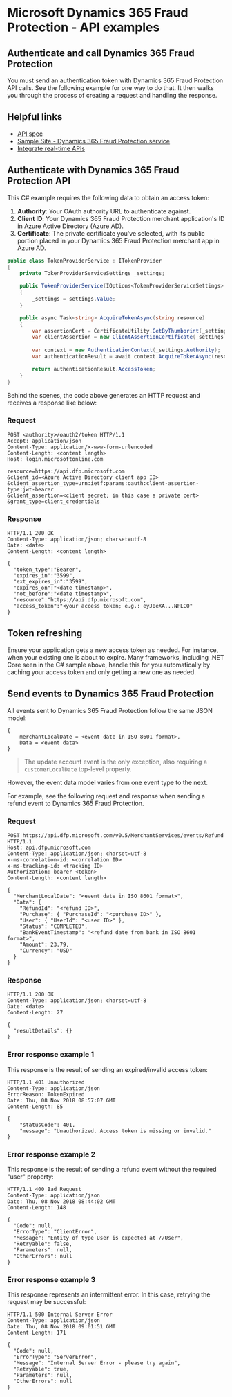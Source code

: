 # Microsoft Dynamics 365 Fraud Protection - API examples
## Authenticate and call Dynamics 365 Fraud Protection

You must send an authentication token with Dynamics 365 Fraud Protection API calls. See the following example for one way to do that. It then walks you through the process of creating a request and handling the response.

## Helpful links
- [API spec](https://apidocs.microsoft.com/services/dynamics365fraudprotection)
- [Sample Site - Dynamics 365 Fraud Protection service](../src/Infrastructure/Services/FraudProtectionService.cs)
- [Integrate real-time APIs](https://go.microsoft.com/fwlink/?linkid=2085128)

## Authenticate with Dynamics 365 Fraud Protection API
This C# example requires the following data to obtain an access token:

1. **Authority**: Your OAuth authority URL to authenticate against.
1. **Client ID**: Your Dynamics 365 Fraud Protection merchant application's ID in Azure Active Directory (Azure AD).
1. **Certificate**: The private certificate you've selected, with its public portion placed in your Dynamics 365 Fraud Protection merchant app in Azure AD.

```csharp
public class TokenProviderService : ITokenProvider
{
    private TokenProviderServiceSettings _settings;

    public TokenProviderService(IOptions<TokenProviderServiceSettings> settings)
    {
        _settings = settings.Value;
    }

    public async Task<string> AcquireTokenAsync(string resource)
    {
        var assertionCert = CertificateUtility.GetByThumbprint(_settings.CertificateThumbprint);
        var clientAssertion = new ClientAssertionCertificate(_settings.ClientId, assertionCert);
        
        var context = new AuthenticationContext(_settings.Authority);
        var authenticationResult = await context.AcquireTokenAsync(resource, clientAssertion);

        return authenticationResult.AccessToken;
    }
}
```

Behind the scenes, the code above generates an HTTP request and receives a response like below:

### Request
```http
POST <authority>/oauth2/token HTTP/1.1
Accept: application/json
Content-Type: application/x-www-form-urlencoded
Content-Length: <content length>
Host: login.microsoftonline.com

resource=https://api.dfp.microsoft.com
&client_id=<Azure Active Directory client app ID>
&client_assertion_type=urn:ietf:params:oauth:client-assertion-type:jwt-bearer
&client_assertion=<client secret; in this case a private cert>
&grant_type=client_credentials
```
### Response
```http
HTTP/1.1 200 OK
Content-Type: application/json; charset=utf-8
Date: <date>
Content-Length: <content length>

{
  "token_type":"Bearer",
  "expires_in":"3599",
  "ext_expires_in":"3599",
  "expires_on":"<date timestamp>",
  "not_before":"<date timestamp>",
  "resource":"https://api.dfp.microsoft.com",
  "access_token":"<your access token; e.g.: eyJ0eXA...NFLCQ"
}
```

## Token refreshing
Ensure your application gets a new access token as needed. For instance, when your existing one is about to expire. Many frameworks, including .NET Core seen in the C# sample above, handle this for you automatically by caching your access token and only getting a new one as needed.  

## Send events to Dynamics 365 Fraud Protection
All events sent to Dynamics 365 Fraud Protection follow the same JSON model:
```
{
    merchantLocalDate = <event date in ISO 8601 format>,
    Data = <event data>
}
```

> The update account event is the only exception, also requiring a ```customerLocalDate``` top-level property.

However, the event data model varies from one event type to the next.

For example, see the following request and response when sending a refund event to Dynamics 365 Fraud Protection.

### Request

```http
POST https://api.dfp.microsoft.com/v0.5/MerchantServices/events/Refund HTTP/1.1
Host: api.dfp.microsoft.com
Content-Type: application/json; charset=utf-8
x-ms-correlation-id: <correlation ID>
x-ms-tracking-id: <tracking ID>
Authorization: bearer <token>
Content-Length: <content length>

{
  "MerchantLocalDate": "<event date in ISO 8601 format>",
  "Data": {
    "RefundId": "<refund ID>",
    "Purchase": { "PurchaseId": "<purchase ID>" },
    "User": { "UserId": "<user ID>" },
    "Status": "COMPLETED",
    "BankEventTimestamp": "<refund date from bank in ISO 8601 format>",
    "Amount": 23.79,
    "Currency": "USD"
  }
}
```
### Response
```http
HTTP/1.1 200 OK
Content-Type: application/json; charset=utf-8
Date: <date>
Content-Length: 27

{
  "resultDetails": {}
}
```

### Error response example 1
This response is the result of sending an expired/invalid access token:
```http
HTTP/1.1 401 Unauthorized
Content-Type: application/json
ErrorReason: TokenExpired
Date: Thu, 08 Nov 2018 08:57:07 GMT
Content-Length: 85

{
    "statusCode": 401,
    "message": "Unauthorized. Access token is missing or invalid."
}
```
### Error response example 2
This response is the result of sending a refund event without the required "user" property:
```http
HTTP/1.1 400 Bad Request
Content-Type: application/json
Date: Thu, 08 Nov 2018 08:44:02 GMT
Content-Length: 148

{
  "Code": null,
  "ErrorType": "ClientError",
  "Message": "Entity of type User is expected at //User",
  "Retryable": false,
  "Parameters": null,
  "OtherErrors": null
}
```
### Error response example 3
This response represents an intermittent error. In this case, retrying the request may be successful:
```http
HTTP/1.1 500 Internal Server Error
Content-Type: application/json
Date: Thu, 08 Nov 2018 09:01:51 GMT
Content-Length: 171

{
  "Code": null,
  "ErrorType": "ServerError",
  "Message": "Internal Server Error - please try again",
  "Retryable": true,
  "Parameters": null,
  "OtherErrors": null
}
```
